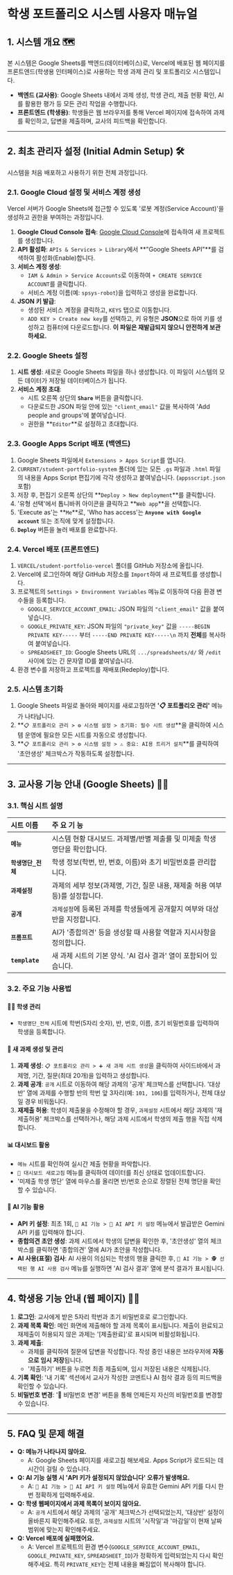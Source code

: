 # 학생 포트폴리오 시스템 사용자 매뉴얼

## 1. 시스템 개요 🗺️

본 시스템은 Google Sheets를 백엔드(데이터베이스)로, Vercel에 배포된 웹 페이지를 프론트엔드(학생용 인터페이스)로 사용하는 학생 과제 관리 및 포트폴리오 시스템입니다.

- **백엔드 (교사용)**: Google Sheets 내에서 과제 생성, 학생 관리, 제출 현황 확인, AI를 활용한 평가 등 모든 관리 작업을 수행합니다.
- **프론트엔드 (학생용)**: 학생들은 웹 브라우저를 통해 Vercel 페이지에 접속하여 과제를 확인하고, 답변을 제출하며, 교사의 피드백을 확인합니다.

---

## 2. 최초 관리자 설정 (Initial Admin Setup) 🛠️

시스템을 처음 배포하고 사용하기 위한 전체 과정입니다.

### 2.1. Google Cloud 설정 및 서비스 계정 생성

Vercel 서버가 Google Sheets에 접근할 수 있도록 '로봇 계정(Service Account)'을 생성하고 권한을 부여하는 과정입니다.

1.  **Google Cloud Console 접속**: [Google Cloud Console](https://console.cloud.google.com/)에 접속하여 새 프로젝트를 생성합니다.
2.  **API 활성화**: `APIs & Services > Library`에서 **"Google Sheets API"**를 검색하여 활성화(Enable)합니다.
3.  **서비스 계정 생성**:
    - `IAM & Admin > Service Accounts`로 이동하여 `+ CREATE SERVICE ACCOUNT`를 클릭합니다.
    - 서비스 계정 이름(예: `spsys-robot`)을 입력하고 생성을 완료합니다.
4.  **JSON 키 발급**:
    - 생성된 서비스 계정을 클릭하고, `KEYS` 탭으로 이동합니다.
    - `ADD KEY > Create new key`를 선택하고, 키 유형은 **JSON**으로 하여 키를 생성하고 컴퓨터에 다운로드합니다. **이 파일은 재발급되지 않으니 안전하게 보관하세요.**

### 2.2. Google Sheets 설정

1.  **시트 생성**: 새로운 Google Sheets 파일을 하나 생성합니다. 이 파일이 시스템의 모든 데이터가 저장될 데이터베이스가 됩니다.
2.  **서비스 계정 초대**:
    - 시트 오른쪽 상단의 **`Share`** 버튼을 클릭합니다.
    - 다운로드한 JSON 파일 안에 있는 `"client_email"` 값을 복사하여 'Add people and groups'에 붙여넣습니다.
    - 권한을 **`Editor`**로 설정하고 초대합니다.

### 2.3. Google Apps Script 배포 (백엔드)

1.  Google Sheets 파일에서 `Extensions > Apps Script`를 엽니다.
2.  `CURRENT/student-portfolio-system` 폴더에 있는 모든 `.gs` 파일과 `.html` 파일의 내용을 Apps Script 편집기에 각각 생성하고 붙여넣습니다. (`appsscript.json` 포함)
3.  저장 후, 편집기 오른쪽 상단의 **`Deploy > New deployment`**를 클릭합니다.
4.  '유형 선택'에서 톱니바퀴 아이콘을 클릭하고 **`Web app`**을 선택합니다.
5.  'Execute as'는 **`Me`**로, 'Who has access'는 **`Anyone with Google account`** 또는 조직에 맞게 설정합니다.
6.  **`Deploy`** 버튼을 눌러 배포를 완료합니다.

### 2.4. Vercel 배포 (프론트엔드)

1.  `VERCEL/student-portfolio-vercel` 폴더를 GitHub 저장소에 올립니다.
2.  Vercel에 로그인하여 해당 GitHub 저장소를 `Import`하여 새 프로젝트를 생성합니다.
3.  프로젝트의 `Settings > Environment Variables` 메뉴로 이동하여 다음 환경 변수들을 등록합니다.
    - `GOOGLE_SERVICE_ACCOUNT_EMAIL`: JSON 파일의 `"client_email"` 값을 붙여넣습니다.
    - `GOOGLE_PRIVATE_KEY`: JSON 파일의 `"private_key"` 값을 `-----BEGIN PRIVATE KEY-----` 부터 `-----END PRIVATE KEY-----\n` 까지 **전체**를 복사하여 붙여넣습니다.
    - `SPREADSHEET_ID`: Google Sheets URL의 `.../spreadsheets/d/` 와 `/edit` 사이에 있는 긴 문자열 ID를 붙여넣습니다.
4.  환경 변수를 저장하고 프로젝트를 재배포(Redeploy)합니다.

### 2.5. 시스템 초기화

1.  Google Sheets 파일로 돌아와 페이지를 새로고침하면 **'📋 포트폴리오 관리'** 메뉴가 나타납니다.
2.  **`📋 포트폴리오 관리 > ⚙️ 시스템 설정 > 초기화: 필수 시트 생성`**을 클릭하여 시스템 운영에 필요한 모든 시트를 자동으로 생성합니다.
3.  **`📋 포트폴리오 관리 > ⚙️ 시스템 설정 > ⚠️ 중요: AI용 트리거 설치`**를 클릭하여 '초안생성' 체크박스가 작동하도록 설정합니다.

---

## 3. 교사용 기능 안내 (Google Sheets) 👨‍🏫

### 3.1. 핵심 시트 설명

| 시트 이름 | 주 요 기 능 |
| :--- | :--- |
| **`메뉴`** | 시스템 현황 대시보드. 과제별/반별 제출률 및 미제출 학생 명단을 확인합니다. |
| **`학생명단_전체`** | 학생 정보(학번, 반, 번호, 이름)와 초기 비밀번호를 관리합니다. |
| **`과제설정`** | 과제의 세부 정보(과제명, 기간, 질문 내용, 재제출 허용 여부 등)를 설정합니다. |
| **`공개`** | `과제설정`에 등록된 과제를 학생들에게 공개할지 여부와 대상 반을 지정합니다. |
| **`프롬프트`** | AI가 '종합의견' 등을 생성할 때 사용할 역할과 지시사항을 정의합니다. |
| **`template`** | 새 과제 시트의 기본 양식. 'AI 검사 결과' 열이 포함되어 있습니다. |

### 3.2. 주요 기능 사용법

#### 🧑‍🎓 학생 관리
- `학생명단_전체` 시트에 학번(5자리 숫자), 반, 번호, 이름, 초기 비밀번호를 입력하여 학생을 등록합니다.

#### 📝 새 과제 생성 및 관리
1.  **과제 생성**: `📋 포트폴리오 관리 > ➕ 새 과제 시트 생성`을 클릭하여 사이드바에서 과제명, 기간, 질문(최대 20개)을 입력하고 생성합니다.
2.  **과제 공개**: `공개` 시트로 이동하여 해당 과제의 '공개' 체크박스를 선택합니다. '대상반' 열에 과제를 수행할 반의 학번 앞 3자리(예: `101, 106`)를 입력하거나, 전체 대상일 경우 비워둡니다.
3.  **재제출 허용**: 학생이 제출물을 수정해야 할 경우, `과제설정` 시트에서 해당 과제의 '재제출허용' 체크박스를 선택하거나, 해당 과제 시트에서 학생의 제출 행을 직접 삭제합니다.

#### 📊 대시보드 활용
- `메뉴` 시트를 확인하여 실시간 제출 현황을 파악합니다.
- `🔄 대시보드 새로고침` 메뉴를 클릭하여 데이터를 최신 상태로 업데이트합니다.
- '미제출 학생 명단' 열에 마우스를 올리면 반/번호 순으로 정렬된 전체 명단을 확인할 수 있습니다.

#### 🤖 AI 기능 활용
- **API 키 설정**: 최초 1회, `🤖 AI 기능 > 🔑 AI API 키 설정` 메뉴에서 발급받은 Gemini API 키를 입력해야 합니다.
- **종합의견 초안 생성**: 과제 시트에서 학생의 답변을 확인한 후, '초안생성' 열의 체크박스를 클릭하면 '종합의견' 열에 AI가 초안을 작성합니다.
- **AI 사용(표절) 검사**: AI 사용이 의심되는 학생의 행을 클릭한 후, `🤖 AI 기능 > 🕵️ 선택된 행 AI 사용 검사` 메뉴를 실행하면 'AI 검사 결과' 열에 분석 결과가 표시됩니다.

---

## 4. 학생용 기능 안내 (웹 페이지) 🧑‍🎓

1.  **로그인**: 교사에게 받은 5자리 학번과 초기 비밀번호로 로그인합니다.
2.  **과제 목록 확인**: 메인 화면에 제출해야 할 과제 목록이 표시됩니다. 제출이 완료되고 재제출이 허용되지 않은 과제는 '[제출완료]'로 표시되며 비활성화됩니다.
3.  **과제 제출**:
    - 과제를 클릭하여 질문에 답변을 작성합니다. 작성 중인 내용은 브라우저에 **자동으로 임시 저장**됩니다.
    - '제출하기' 버튼을 누르면 최종 제출되며, 임시 저장된 내용은 삭제됩니다.
4.  **기록 확인**: '내 기록' 섹션에서 교사가 작성한 코멘트나 AI 첨삭 결과 등의 피드백을 확인할 수 있습니다.
5.  **비밀번호 변경**: '🔑 비밀번호 변경' 버튼을 통해 언제든지 자신의 비밀번호를 변경할 수 있습니다.

---

## 5. FAQ 및 문제 해결

- **Q: 메뉴가 나타나지 않아요.**
  - A: Google Sheets 페이지를 새로고침 해보세요. Apps Script가 로드되는 데 시간이 걸릴 수 있습니다.
- **Q: AI 기능 실행 시 'API 키가 설정되지 않았습니다' 오류가 발생해요.**
  - A: `🤖 AI 기능 > 🔑 AI API 키 설정` 메뉴에서 유효한 Gemini API 키를 다시 한번 정확하게 입력해주세요.
- **Q: 학생 웹페이지에서 과제 목록이 보이지 않아요.**
  - A: `공개` 시트에서 해당 과제의 '공개' 체크박스가 선택되었는지, '대상반' 설정이 올바른지 확인해주세요. 또한, `과제설정` 시트의 '시작일'과 '마감일'이 현재 날짜 범위에 맞는지 확인해주세요.
- **Q: Vercel 배포에 실패했어요.**
  - A: Vercel 프로젝트의 환경 변수(`GOOGLE_SERVICE_ACCOUNT_EMAIL`, `GOOGLE_PRIVATE_KEY`, `SPREADSHEET_ID`)가 정확하게 입력되었는지 다시 확인해주세요. 특히 `PRIVATE_KEY`는 전체 내용을 빠짐없이 복사해야 합니다.
